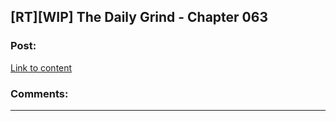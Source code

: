 ## [RT][WIP] The Daily Grind - Chapter 063

### Post:

[Link to content](https://www.royalroad.com/fiction/chapter/306599)

### Comments:

---

